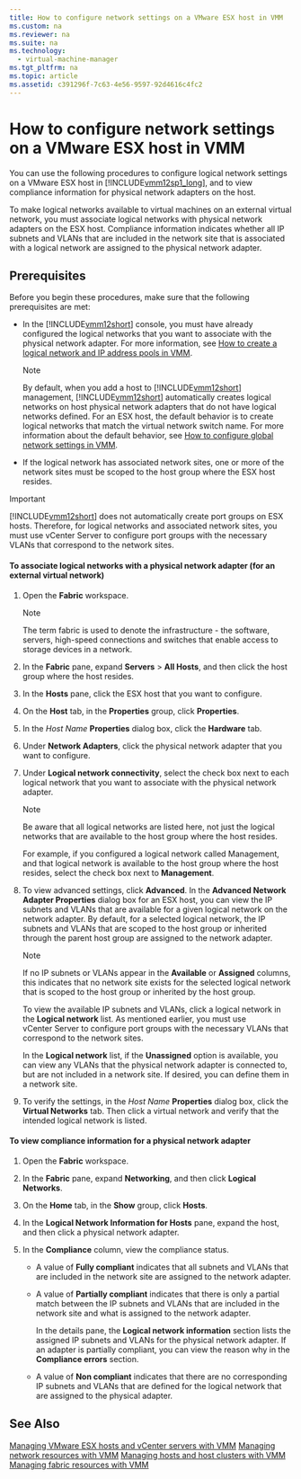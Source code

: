 ```yaml
---
title: How to configure network settings on a VMware ESX host in VMM
ms.custom: na
ms.reviewer: na
ms.suite: na
ms.technology: 
  - virtual-machine-manager
ms.tgt_pltfrm: na
ms.topic: article
ms.assetid: c391296f-7c63-4e56-9597-92d4616c4fc2
---
```

# How to configure network settings on a VMware ESX host in VMM
You can use the following procedures to configure logical network settings on a VMware ESX host in [!INCLUDE[vmm12sp1_long](../../Token/vmm12sp1_long_md.md)], and to view compliance information for physical network adapters on the host.

To make logical networks available to virtual machines on an external virtual network, you must associate logical networks with physical network adapters on the ESX host. Compliance information indicates whether all IP subnets and VLANs that are included in the network site that is associated with a logical network are assigned to the physical network adapter.

## Prerequisites
Before you begin these procedures, make sure that the following prerequisites are met:

-   In the [!INCLUDE[vmm12short](../../Token/vmm12short_md.md)] console, you must have already configured the logical networks that you want to associate with the physical network adapter. For more information, see [How to create a logical network and IP address pools in VMM](How-to-create-a-logical-network-and-IP-address-pools-in-VMM.md).

    > [!NOTE]
    > By default, when you add a host to [!INCLUDE[vmm12short](../../Token/vmm12short_md.md)] management, [!INCLUDE[vmm12short](../../Token/vmm12short_md.md)] automatically creates logical networks on host physical network adapters that do not have logical networks defined. For an ESX host, the default behavior is to create logical networks that match the virtual network switch name. For more information about the default behavior, see [How to configure global network settings in VMM](How-to-configure-global-network-settings-in-VMM.md).

-   If the logical network has associated network sites, one or more of the network sites must be scoped to the host group where the ESX host resides.

> [!IMPORTANT]
> [!INCLUDE[vmm12short](../../Token/vmm12short_md.md)] does not automatically create port groups on ESX hosts. Therefore, for logical networks and associated network sites, you must use vCenter Server to configure port groups with the necessary VLANs that correspond to the network sites.

#### To associate logical networks with a physical network adapter \(for an external virtual network\)

1.  Open the **Fabric** workspace.

    > [!NOTE]
    > The term fabric is used to denote the infrastructure \- the software, servers, high\-speed connections and switches that enable access to storage devices in a network.

2.  In the **Fabric** pane, expand **Servers** > **All Hosts**, and then click the host group where the host resides.

3.  In the **Hosts** pane, click the ESX host that you want to configure.

4.  On the **Host** tab, in the **Properties** group, click **Properties**.

5.  In the *Host Name* **Properties** dialog box, click the **Hardware** tab.

6.  Under **Network Adapters**, click the physical network adapter that you want to configure.

7.  Under **Logical network connectivity**, select the check box next to each logical network that you want to associate with the physical network adapter.

    > [!NOTE]
    > Be aware that all logical networks are listed here, not just the logical networks that are available to the host group where the host resides.

    For example, if you configured a logical network called Management, and that logical network is available to the host group where the host resides, select the check box next to **Management**.

8.  To view advanced settings, click **Advanced**. In the **Advanced Network Adapter Properties** dialog box for an ESX host, you can view the IP subnets and VLANs that are available for a given logical network on the network adapter. By default, for a selected logical network, the IP subnets and VLANs that are scoped to the host group or inherited through the parent host group are assigned to the network adapter.

    > [!NOTE]
    > If no IP subnets or VLANs appear in the **Available** or **Assigned** columns, this indicates that no network site exists for the selected logical network that is scoped to the host group or inherited by the host group.

    To view the available IP subnets and VLANs, click a logical network in the **Logical network** list. As mentioned earlier, you must use vCenter Server to configure port groups with the necessary VLANs that correspond to the network sites.

    In the **Logical network** list, if the **Unassigned** option is available, you can view any VLANs that the physical network adapter is connected to, but are not included in a network site. If desired, you can define them in a network site.

9. To verify the settings, in the *Host Name* **Properties** dialog box, click the **Virtual Networks** tab. Then click a virtual network and verify that the intended logical network is listed.

#### To view compliance information for a physical network adapter

1.  Open the **Fabric** workspace.

2.  In the **Fabric** pane, expand **Networking**, and then click **Logical Networks**.

3.  On the **Home** tab, in the **Show** group, click **Hosts**.

4.  In the **Logical Network Information for Hosts** pane, expand the host, and then click a physical network adapter.

5.  In the **Compliance** column, view the compliance status.

    -   A value of **Fully compliant** indicates that all subnets and VLANs that are included in the network site are assigned to the network adapter.

    -   A value of **Partially compliant** indicates that there is only a partial match between the IP subnets and VLANs that are included in the network site and what is assigned to the network adapter.

        In the details pane, the **Logical network information** section lists the assigned IP subnets and VLANs for the physical network adapter. If an adapter is partially compliant, you can view the reason why in the **Compliance errors** section.

    -   A value of **Non compliant** indicates that there are no corresponding IP subnets and VLANs that are defined for the logical network that are assigned to the physical adapter.

## See Also
[Managing VMware ESX hosts and vCenter servers with VMM](Managing-VMware-ESX-hosts-and-vCenter-servers-with-VMM.md)
[Managing network resources with VMM](Managing-network-resources-with-VMM.md)
[Managing hosts and host clusters with VMM](Managing-hosts-and-host-clusters-with-VMM.md)
[Managing fabric resources with VMM](Managing-fabric-resources-with-VMM.md)


